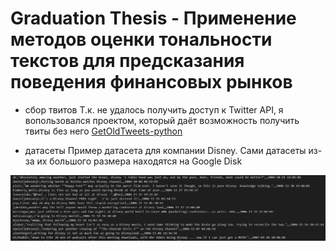 # Graduation Thesis - Применение  методов оценки тональности текстов для предсказания поведения финансовых рынков
* сбор твитов
Т.к. не удалось получить доступ к Twitter API, я вопользовался проектом, который даёт возможность получить твиты без него
[GetOldTweets-python](https://github.com/Jefferson-Henrique/GetOldTweets-python)

* датасеты
Пример датасета для компании Disney. Сами датасеты из-за их большого размера находятся на Google Disk

![alt text](disney.png "Пример датасета для компании Disney")
